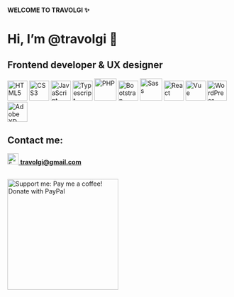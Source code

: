 #### WELCOME TO TRAVOLGI ✨
# Hi, I’m @travolgi 👋 
## Frontend developer & UX designer

<div align="left">
  <img alt="HTML5" src="https://cdn.jsdelivr.net/gh/devicons/devicon/icons/html5/html5-original.svg" width="45">
  <img alt="CSS3" src="https://cdn.jsdelivr.net/gh/devicons/devicon/icons/css3/css3-original.svg" width="45">
  <img alt="JavaScript" src="https://cdn.jsdelivr.net/gh/devicons/devicon/icons/javascript/javascript-original.svg" width="45">
  <img alt="Typescript" src="https://cdn.jsdelivr.net/gh/devicons/devicon/icons/typescript/typescript-original.svg" width="45">
  <img alt="PHP" src="https://cdn.jsdelivr.net/gh/devicons/devicon/icons/php/php-plain.svg" width="50">
  <img alt="Bootstrap" src="https://cdn.jsdelivr.net/gh/devicons/devicon/icons/bootstrap/bootstrap-original.svg" width="45">
  <img alt="Sass" src="https://cdn.jsdelivr.net/gh/devicons/devicon/icons/sass/sass-original.svg" width="50">
  <img alt="React" src="https://cdn.jsdelivr.net/gh/devicons/devicon/icons/react/react-original.svg" width="45">
  <img alt="Vue" src="https://cdn.jsdelivr.net/gh/devicons/devicon/icons/vuejs/vuejs-original.svg" width="45">
  <img alt="WordPress" src="https://cdn.jsdelivr.net/gh/devicons/devicon/icons/wordpress/wordpress-plain.svg" width="45">
  <img alt="Adobe XD" src="https://cdn.jsdelivr.net/gh/devicons/devicon/icons/xd/xd-plain.svg" width="45">
</div>

## Contact me:
<a href="mailto:travolgi@gmail.com" title="Contact me!">
  <img alt="Email" src="https://cdn.worldvectorlogo.com/logos/gmail-icon.svg" width="25">
  <strong>travolgi@gmail.com</strong>
</a>

##
<a href="https://www.paypal.com/donate/?hosted_button_id=U6KL273A5BZW8" target="_blank" rel="noopener noreferrer" title="Support me: Pay me a coffee! Donate with PayPal">
  <img alt="Support me: Pay me a coffee! Donate with PayPal" src="https://pics.paypal.com/00/s/YmJjOTBlNGItMmY4MS00M2M2LWJkYjUtY2MzYzdiN2I2Y2Jh/file.PNG" width="250">
</a>
